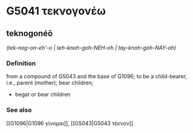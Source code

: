 # G5041 τεκνογονέω

## teknogonéō

_(tek-nog-on-eh'-o | teh-knoh-goh-NEH-oh | tay-knoh-goh-NAY-oh)_

### Definition

from a compound of G5043 and the base of G1096; to be a child-bearer, i.e., parent (mother); bear children; 

- begat or bear children

### See also

[[G1096|G1096 γίνομαι]], [[G5043|G5043 τέκνον]]
